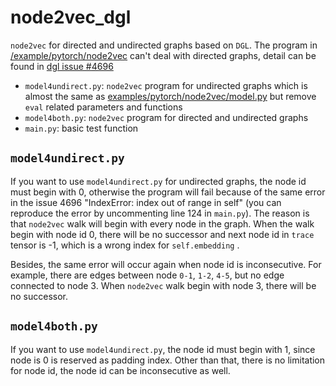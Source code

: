 # node2vec_dgl
`node2vec` for directed and undirected graphs based on `DGL`. The program in [/example/pytorch/node2vec](https://github.com/dmlc/dgl/tree/master/examples/pytorch/node2vec) can't deal with directed graphs, detail can be found in [dgl issue #4696](https://github.com/dmlc/dgl/issues/4696)

- `model4undirect.py`: `node2vec` program for undirected graphs which is almost the same as  [examples/pytorch/node2vec/model.py](https://github.com/dmlc/dgl/blob/master/examples/pytorch/node2vec/model.py) but remove `eval` related parameters and functions
- `model4both.py`: `node2vec` program for directed and undirected graphs
- `main.py`: basic test function



## `model4undirect.py` 

If you want to use `model4undirect.py` for undirected graphs, the node id must begin with 0, otherwise the program will fail because of  the same error in the issue 4696 "IndexError: index out of range in self" (you can reproduce the error by uncommenting line 124 in `main.py`). The reason is that `node2vec`  walk will begin with every node in the graph. When the walk begin with node id 0, there will be no successor and next node id in `trace` tensor is -1, which is a wrong index for `self.embedding` . 

Besides, the same error will occur again when node id is inconsecutive. For example, there are edges between node `0-1`, `1-2`, `4-5`, but no edge connected to node 3. When `node2vec` walk begin with node 3, there will be no successor.

## `model4both.py`

If you want to use `model4undirect.py`, the node id must begin with 1, since node is 0 is reserved as padding index. Other than that, there is no limitation for node id, the node id can be inconsecutive as well.
